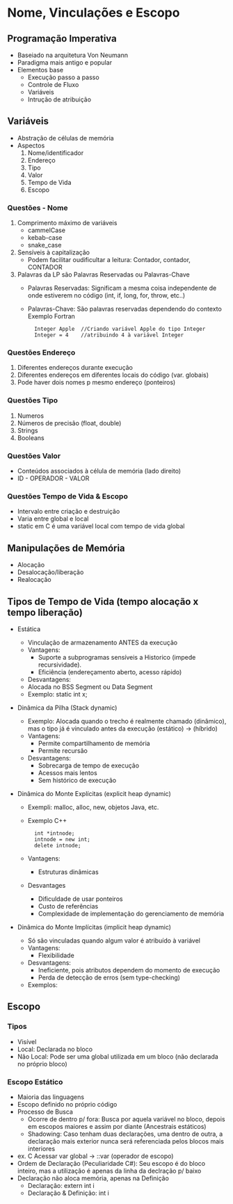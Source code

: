 # Nome, Vinculações e Escopo
## Programação Imperativa
- Baseiado na arquitetura Von Neumann
- Paradigma mais antigo e popular
- Elementos base
    - Execução passo a passo
    - Controle de Fluxo
    - Variáveis
    - Intrução de atribuição
    
## Variáveis
- Abstração de células de memória
- Aspectos
    1. Nome/identificador
    2. Endereço
    3. Tipo
    4. Valor
    5. Tempo de Vida
    6. Escopo
### Questões - Nome
1. Comprimento máximo de variáveis
    - cammelCase
    - kebab-case
    - snake_case
2. Sensíveis à capitalização
    - Podem facilitar oudificultar a leitura: Contador, contador, CONTADOR
3. Palavras da LP são Palavras Reservadas ou Palavras-Chave
    - Palavras Reservadas: Significam a mesma coisa independente de onde estiverem no código (int, if, long, for, throw, etc..)
    - Palavras-Chave: São palavras reservadas dependendo do contexto
    Exemplo Fortran
            
            Integer Apple  //Criando variável Apple do tipo Integer
            Integer = 4    //atribuindo 4 à variável Integer

### Questões Endereço
1. Diferentes endereços durante execução
2. Diferentes endereços em diferentes locais do código (var. globais)
3. Pode haver dois nomes p mesmo endereço (ponteiros)

### Questões Tipo
1. Numeros
2. Números de precisão (float, double)
3. Strings
4. Booleans

### Questões Valor
- Conteúdos associados à célula de memória (lado direito)
- ID - OPERADOR - VALOR

### Questões Tempo de Vida & Escopo
- Intervalo entre criação e destruição
- Varia entre global e local
- static em C é uma variável local com tempo de vida global

## Manipulações de Memória
- Alocação
- Desalocação/liberação
- Realocação

## Tipos de Tempo de Vida (tempo alocação x tempo liberação)
- Estática
    - Vinculação de armazenamento ANTES da execução
    - Vantagens:
        - Suporte a subprogramas sensíveis a Historico (impede recursividade).
        - Eficiência (endereçamento aberto, acesso rápido)
    - Desvantagens:
    - Alocada no BSS Segment ou Data Segment
    - Exemplo: static int x;

- Dinâmica da Pilha (Stack dynamic)
    - Exemplo: Alocada quando o trecho é realmente chamado (dinâmico), mas o tipo já é vinculado antes da execução (estático) -> (híbrido)
    - Vantagens:
        - Permite compartilhamento de memória
        - Permite recursão
    - Desvantagens:
        - Sobrecarga de tempo de execução
        - Acessos mais lentos
        - Sem histórico de execução

- Dinâmica do Monte Explícitas (explicit heap dynamic)
    - Exempli: malloc, alloc, new, objetos Java, etc.
    - Exemplo C++

            int *intnode;
            intnode = new int;
            delete intnode;
        
    - Vantagens:
        - Estruturas dinâmicas
    - Desvantages
        - Dificuldade de usar ponteiros
        - Custo de referências
        - Complexidade de implementação do gerenciamento de memória

- Dinâmica do Monte Implícitas (implicit heap dynamic)
    - Só são vinculadas quando algum valor é atribuído à variável
    - Vantagens:
        - Flexibilidade
    - Desvantagens:
        - Ineficiente, pois atributos dependem do momento de execução
        - Perda de detecção de erros (sem type-checking)
    - Exemplos: 

## Escopo
### Tipos
- Visível
- Local: Declarada no bloco
- Não Local: Pode ser uma global utilizada em um bloco (não declarada no próprio bloco)

### Escopo Estático
- Maioria das linguagens
- Escopo definido no próprio código
- Processo de Busca
    - Ocorre de dentro p/ fora: Busca por aquela variável no bloco, depois em escopos maiores e assim por diante (Ancestrais estáticos)
    - Shadowing: Caso tenham duas declarações, uma dentro de outra, a declaração mais exterior nunca será referenciada pelos blocos mais interiores
- ex. C Acessar var global -> ::var (operador de escopo)
- Ordem de Declaração (Peculiaridade C#): Seu escopo é do bloco inteiro, mas a utilização é apenas da linha da declração p/ baixo
- Declaração não aloca memória, apenas na Definição
    - Declaração: extern int i
    - Declaração & Definição: int i